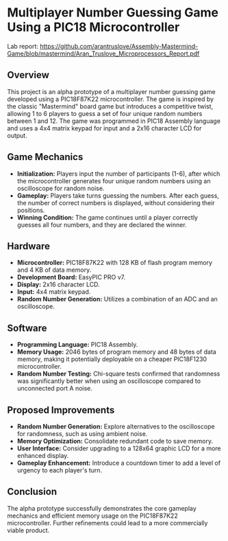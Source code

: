 # Multiplayer Number Guessing Game Using a PIC18 Microcontroller

Lab report: https://github.com/arantruslove/Assembly-Mastermind-Game/blob/mastermind/Aran_Truslove_Microprocessors_Report.pdf

## Overview
This project is an alpha prototype of a multiplayer number guessing game developed using a PIC18F87K22 microcontroller. The game is inspired by the classic "Mastermind" board game but introduces a competitive twist, allowing 1 to 6 players to guess a set of four unique random numbers between 1 and 12. The game was programmed in PIC18 Assembly language and uses a 4x4 matrix keypad for input and a 2x16 character LCD for output.

## Game Mechanics
- **Initialization:** Players input the number of participants (1-6), after which the microcontroller generates four unique random numbers using an oscilloscope for random noise.
- **Gameplay:** Players take turns guessing the numbers. After each guess, the number of correct numbers is displayed, without considering their positions.
- **Winning Condition:** The game continues until a player correctly guesses all four numbers, and they are declared the winner.

## Hardware
- **Microcontroller:** PIC18F87K22 with 128 KB of flash program memory and 4 KB of data memory.
- **Development Board:** EasyPIC PRO v7.
- **Display:** 2x16 character LCD.
- **Input:** 4x4 matrix keypad.
- **Random Number Generation:** Utilizes a combination of an ADC and an oscilloscope.

## Software
- **Programming Language:** PIC18 Assembly.
- **Memory Usage:** 2046 bytes of program memory and 48 bytes of data memory, making it potentially deployable on a cheaper PIC18F1230 microcontroller.
- **Random Number Testing:** Chi-square tests confirmed that randomness was significantly better when using an oscilloscope compared to unconnected port A noise.

## Proposed Improvements
- **Random Number Generation:** Explore alternatives to the oscilloscope for randomness, such as using ambient noise.
- **Memory Optimization:** Consolidate redundant code to save memory.
- **User Interface:** Consider upgrading to a 128x64 graphic LCD for a more enhanced display.
- **Gameplay Enhancement:** Introduce a countdown timer to add a level of urgency to each player's turn.

## Conclusion
The alpha prototype successfully demonstrates the core gameplay mechanics and efficient memory usage on the PIC18F87K22 microcontroller. Further refinements could lead to a more commercially viable product.
